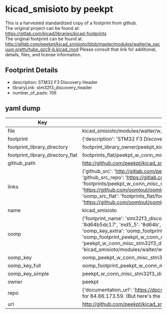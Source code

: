 # kicad_smisioto by peekpt  
This is a harvested standardized copy of a footprint from github.  
The original project can be found at:  
https://gitlab.com/kicad/libraries/kicad-footprints  
The original footprint can be found at:
http://gitlab.com/peekpt/kicad_smisioto/blob/master/modules/walter/w_vacuum.pretty/tube_gzc9-b.kicad_mod
Please consult that link for additional, details, files, and license information.  
## Footprint Details
* description: STM32 F3 Discovery Header  
* libraryLink: stm32f3_discovery_header  
* number_of_pads: 106  
## yaml dump  
| Key | Value |  
| --- | --- |  
| file | kicad_smisioto/modules/walter/w_conn_misc.pretty/stm32f3_discovery_header.kicad_mod |  
| footprint | {'description': 'STM32 F3 Discovery Header', 'libraryLink': 'stm32f3_discovery_header', 'number_of_pads': 106} |  
| footprint_library_directory | footprint_library_owner/peekpt_kicad_smisioto |  
| footprint_library_directory_flat | footprints_flat/peekpt_w_conn_misc_stm32f3_discovery_header/working |  
| github_path | http://github.com/peekpt/kicad_smisioto/blob/master/modules/walter/w_conn_misc.pretty/stm32f3_discovery_header.kicad_mod |  
| links | {'github_src': 'http://gitlab.com/peekpt/kicad_smisioto/blob/master/modules/walter/w_vacuum.pretty/tube_gzc9-b.kicad_mod', 'github_src_repo': 'https://gitlab.com/kicad/libraries/kicad-footprints', 'oomp_bot': 'footprints/peekpt_w_conn_misc_stm32f3_discovery_header/working', 'oomp_bot_github': 'https://github.com/oomlout/oomlout_oomp_footprint_bot/tree/main/footprints/peekpt_w_conn_misc_stm32f3_discovery_header/working', 'oomp_src_flat': 'footprints_flat/footprints_flat/peekpt_w_conn_misc_stm32f3_discovery_header/working', 'oomp_src_flat_github': 'https://github.com/oomlout/oomlout_oomp_footprint_src/tree/main/footprints_flat/peekpt_w_conn_misc_stm32f3_discovery_header/working'} |  
| name | kicad_smisioto |  
| oomp | {'footprint_name': 'stm32f3_discovery_header', 'library_name': 'w_conn_misc', 'md5': '8d64b5dc1716fe8e267702a189e5c774', 'md5_10': '8d64b5dc17', 'md5_5': '8d64b', 'md5_6': '8d64b5', 'oomp_key': 'oomp_peekpt_w_conn_misc_stm32f3_discovery_header', 'oomp_key_extra': 'oomp_footprint_peekpt_w_conn_misc_stm32f3_discovery_header', 'oomp_key_full': 'oomp_footprint_peekpt_w_conn_misc_stm32f3_discovery_header_8d64b5', 'oomp_key_simple': 'peekpt_w_conn_misc_stm32f3_discovery_header', 'original_filename': 'kicad_smisioto/modules/walter/w_conn_misc.pretty/stm32f3_discovery_header.kicad_mod', 'owner_name': 'peekpt'} |  
| oomp_key | oomp_peekpt_w_conn_misc_stm32f3_discovery_header |  
| oomp_key_full | oomp_footprint_peekpt_w_conn_misc_stm32f3_discovery_header |  
| oomp_key_simple | peekpt_w_conn_misc_stm32f3_discovery_header |  
| owner | peekpt |  
| repo | {'documentation_url': 'https://docs.github.com/rest/overview/resources-in-the-rest-api#rate-limiting', 'message': "API rate limit exceeded for 84.66.173.59. (But here's the good news: Authenticated requests get a higher rate limit. Check out the documentation for more details.)"} |  
| url | http://github.com/peekpt/kicad_smisioto |  

